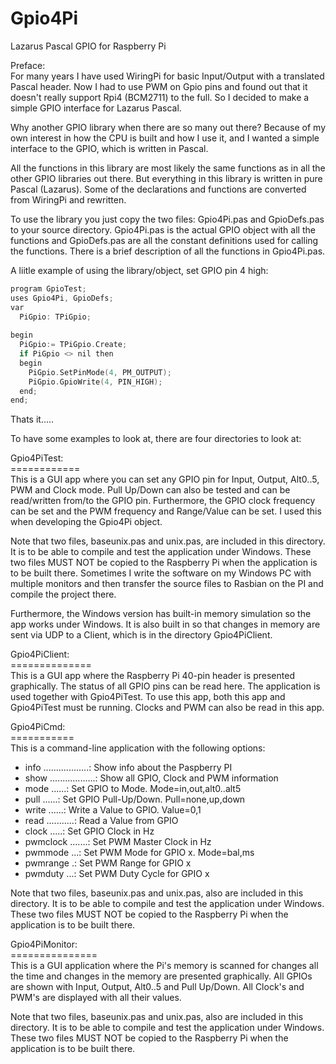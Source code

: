 # Gpio4Pi
 Lazarus Pascal GPIO for Raspberry Pi

Preface:</BR>
For many years I have used WiringPi for basic Input/Output with a translated Pascal header.
Now I had to use PWM on Gpio pins and found out that it doesn't really support Rpi4 (BCM2711) to the full.
So I decided to make a simple GPIO interface for Lazarus Pascal.

Why another GPIO library when there are so many out there?
Because of my own interest in how the CPU is built and how I use it,
and I wanted a simple interface to the GPIO, which is written in Pascal.

All the functions in this library are most likely the same functions as in all the other GPIO libraries out there.
But everything in this library is written in pure Pascal (Lazarus).
Some of the declarations and functions are converted from WiringPi and rewritten.

To use the library you just copy the two files: Gpio4Pi.pas and GpioDefs.pas to your source directory.
Gpio4Pi.pas is the actual GPIO object with all the functions and
GpioDefs.pas are all the constant definitions used for calling the functions.
There is a brief description of all the functions in Gpio4Pi.pas.

A liitle example of using the library/object, set GPIO pin 4 high:

```c
program GpioTest;
uses Gpio4Pi, GpioDefs;
var
  PiGpio: TPiGpio;
  
begin
  PiGpio:= TPiGpio.Create;
  if PiGpio <> nil then
  begin
    PiGpio.SetPinMode(4, PM_OUTPUT);
    PiGpio.GpioWrite(4, PIN_HIGH);
  end;
end;
```

Thats it.....

To have some examples to look at, there are four directories to look at:

Gpio4PiTest:</BR>
============</BR>
This is a GUI app where you can set any GPIO pin for Input, Output, Alt0..5, PWM and Clock mode.
Pull Up/Down can also be tested and can be read/written from/to the GPIO pin. 
Furthermore, the GPIO clock frequency can be set and the PWM frequency and Range/Value can be set.
I used this when developing the Gpio4Pi object.

Note that two files, baseunix.pas and unix.pas, are included in this directory. 
It is to be able to compile and test the application under Windows. 
These two files MUST NOT be copied to the Raspberry Pi when the application is to be built there.
Sometimes I write the software on my Windows PC with multiple monitors and then transfer
the source files to Rasbian on the PI and compile the project there.

Furthermore, the Windows version has built-in memory simulation so the app works under Windows.
It is also built in so that changes in memory are sent via UDP to a Client,
which is in the directory Gpio4PiClient.

Gpio4PiClient:</BR>
==============</BR>
This is a GUI app where the Raspberry Pi 40-pin header is presented graphically.
The status of all GPIO pins can be read here.
The application is used together with Gpio4PiTest.
To use this app, both this app and Gpio4PiTest must be running.
Clocks and PWM can also be read in this app.

Gpio4PiCmd:</BR>
===========</BR>
This is a command-line application with the following options:</BR>
- info ..................: Show info about the Paspberry PI</BR>
- show ..................: Show all GPIO, Clock and PWM information</BR>
- mode <mode gpio> ......: Set GPIO to Mode. Mode=in,out,alt0..alt5</BR>
- pull <pull gpio> ......: Set GPIO Pull-Up/Down. Pull=none,up,down</BR>
- write <val gpio> ......: Write a Value to GPIO. Value=0,1</BR>
- read <gpio> ...........: Read a Value from GPIO</BR>
- clock <freq gpio> .....: Set GPIO Clock in Hz</BR>
- pwmclock <freq> .......: Set PWM Master Clock in Hz</BR>
- pwmmode <mode gpio> ...: Set PWM Mode for GPIO x. Mode=bal,ms</BR>
- pwmrange <range gpio> .: Set PWM Range for GPIO x</BR>
- pwmduty <duty gpio> ...: Set PWM Duty Cycle for GPIO x</BR>

Note that two files, baseunix.pas and unix.pas, also are included in this directory. 
It is to be able to compile and test the application under Windows. 
These two files MUST NOT be copied to the Raspberry Pi when the application is to be built there.

Gpio4PiMonitor:</BR>
===============</BR>
This is a GUI application where the Pi's memory is scanned for changes all the time
and changes in the memory are presented graphically.
All GPIOs are shown with Input, Output, Alt0..5 and Pull Up/Down.
All Clock's and PWM's are displayed with all their values.

Note that two files, baseunix.pas and unix.pas, also are included in this directory. 
It is to be able to compile and test the application under Windows. 
These two files MUST NOT be copied to the Raspberry Pi when the application is to be built there.

